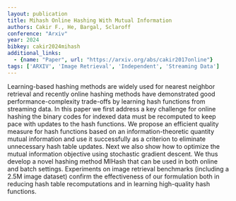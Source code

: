 ```yaml
---
layout: publication
title: Mihash Online Hashing With Mutual Information
authors: Cakir F., He, Bargal, Sclaroff
conference: "Arxiv"
year: 2024
bibkey: cakir2024mihash
additional_links:
  - {name: "Paper", url: "https://arxiv.org/abs/cakir2017online"}
tags: ['ARXIV', 'Image Retrieval', 'Independent', 'Streaming Data']
---
```

Learning-based hashing methods are widely used for nearest neighbor retrieval and recently online hashing methods have demonstrated good performance-complexity trade-offs by learning hash functions from streaming data. In this paper we first address a key challenge for online hashing the binary codes for indexed data must be recomputed to keep pace with updates to the hash functions. We propose an efficient quality measure for hash functions based on an information-theoretic quantity mutual information and use it successfully as a criterion to eliminate unnecessary hash table updates. Next we also show how to optimize the mutual information objective using stochastic gradient descent. We thus develop a novel hashing method MIHash that can be used in both online and batch settings. Experiments on image retrieval benchmarks (including a 2.5M image dataset) confirm the effectiveness of our formulation both in reducing hash table recomputations and in learning high-quality hash functions.

